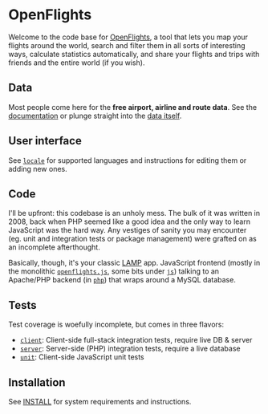 # OpenFlights

Welcome to the code base for [OpenFlights](http://openflights.org), a tool that lets you map your flights around the world,
search and filter them in all sorts of interesting ways, calculate statistics automatically, and
share your flights and trips with friends and the entire world (if you wish).

## Data

Most people come here for the **free airport, airline and route data**.  See the [documentation](http://openflights.org/data.html)
or plunge straight into the [data itself](data/).

## User interface

See [`locale`](locale/) for supported languages and instructions for editing them or adding new ones.

## Code

I'll be upfront: this codebase is an unholy mess.  The bulk of it was written in 2008,
back when PHP seemed like a good idea and the only way to learn JavaScript was the hard way.
Any vestiges of sanity you may encounter (eg. unit and integration tests or package management) were
grafted on as an incomplete afterthought.

Basically, though, it's your classic [LAMP](https://en.wikipedia.org/wiki/LAMP_%28software_bundle%29) app.  JavaScript frontend (mostly in the monolithic
[`openflights.js`](openflights.js), some bits under [`js`](js/)) talking to an Apache/PHP backend (in [`php`](php/))
that wraps around a MySQL database.

## Tests

Test coverage is woefully incomplete, but comes in three flavors:
- [`client`](test/client/): Client-side full-stack integration tests, require live DB & server
- [`server`](test/server/): Server-side (PHP) integration tests, require a live database
- [`unit`](test/unit/): Client-side JavaScript unit tests

## Installation

See [INSTALL](INSTALL) for system requirements and instructions.
